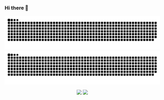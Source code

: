 ### Hi there 👋


![GitHub Snake Light](https://github.com/IMarkoMC/iMarkoMC/blob/output/github-contribution-grid-snake.svg#gh-light-mode-only)
![GitHub Snake dark](https://github.com/IMarkoMC/iMarkoMC/blob/output/github-contribution-grid-snake.svg#gh-dark-mode-only)

<p align='center'>
  <img width="48%" src="https://github-readme-stats.vercel.app/api?username=iMarkoMC&count_private=true&show_icons=true&theme=highcontrast" />
  <img width="48%" src="http://github-readme-streak-stats.herokuapp.com?user=iMarkoMC&theme=radical&date_format=M%20j%5B%2C%20Y%5D" />
</p>
